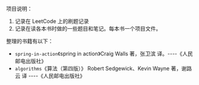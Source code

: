 项目说明：  
1. 记录在 LeetCode 上的刷题记录  
2. 记录在读各本书时做的一些题目和笔记。每本书一个项目文件。

整理的书籍有以下： 
- `spring-in-action`《spring in action》Craig Walls 著，张卫滨 译。----《人民邮电出版社》 
- `algorithms`《算法（第四版）》 Robert Sedgewick、Kevin Wayne 著，谢路云 译 ----《人民邮电出版社》
